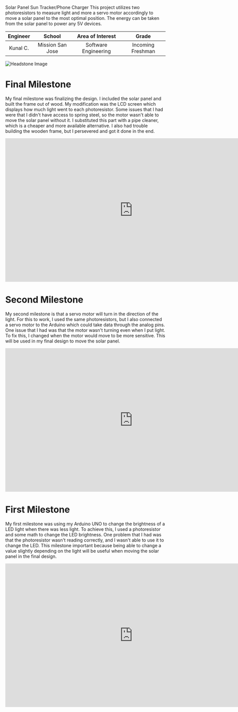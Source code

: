 Solar Panel Sun Tracker/Phone Charger
This project utilizes two photoresistors to measure light and more a servo motor accordingly to move a solar panel to the most optimal position. The energy can be taken from the solar panel to power any 5V devices.

| **Engineer** | **School** | **Area of Interest** | **Grade** |
|:--:|:--:|:--:|:--:|
| Kunal C. | Mission San Jose | Software Engineering | Incoming Freshman

![Headstone Image](https://bluestampengineering.com/wp-content/uploads/2016/05/improve.jpg)
  
# Final Milestone
My final milestone was finalizing the design. I included the solar panel and built the frame out of wood. My modification was the LCD screen which displays how much light went to each photoresistor. Some issues that I had were that I didn't have access to spring steel, so the motor wasn't able to move the solar panel without it. I substituted this part with a pipe cleaner, which is a cheaper and more available alternative. I also had trouble building the wooden frame, but I persevered and got it done in the end.

<iframe width="800" height="450" src="https://www.youtube.com/embed/ikWYol-akvw" title="Kunal C Milestone 3" frameborder="0" allow="accelerometer; autoplay; clipboard-write; encrypted-media; gyroscope; picture-in-picture" allowfullscreen></iframe>

# Second Milestone
My second milestone is that a servo motor will turn in the direction of the light. For this to work, I used the same photoresistors, but I also connected a servo motor to the Arduino which could take data through the analog pins. One issue that I had was that the motor wasn't turning even when I put light. To fix this, I changed when the motor would move to be more sensitive. This will be used in my final design to move the solar panel.

<iframe width="800" height="450" src="https://www.youtube.com/embed/hPz20W8WfWU" title="YouTube video player" frameborder="0" allow="accelerometer; autoplay; clipboard-write; encrypted-media; gyroscope; picture-in-picture" allowfullscreen></iframe>


# First Milestone
  

My first milestone was using my Arduino UNO to change the brightness of a LED light when there was less light. To achieve this, I used a photoresistor and some math to change the LED brightness. One problem that I had was that the photoresistor wasn't reading correctly, and I wasn't able to use it to change the LED. This milestone important because being able to change a value slightly depending on the light will be useful when moving the solar panel in the final design.

<iframe width="800" height="450" src="https://www.youtube.com/embed/s-QJcNgnrjE" title="YouTube video player" frameborder="0" allow="accelerometer; autoplay; clipboard-write; encrypted-media; gyroscope; picture-in-picture" allowfullscreen></iframe>
